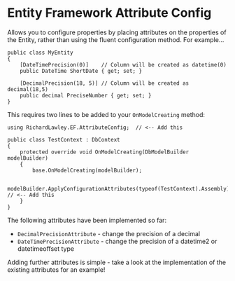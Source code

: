 Entity Framework Attribute Config
=================================

Allows you to configure properties by placing attributes on the properties of the Entity, rather than using the fluent configuration method.  For example...

    public class MyEntity 
    {
        [DateTimePrecision(0)]    // Column will be created as datetime(0)
        public DateTime ShortDate { get; set; }
        
        [DecimalPrecision(18, 5)] // Column will be created as decimal(18,5)
        public decimal PreciseNumber { get; set; }
    }
    
This requires two lines to be added to your `OnModelCreating` method:

    using RichardLawley.EF.AttributeConfig;  // <-- Add this

    public class TestContext : DbContext 
    {
		protected override void OnModelCreating(DbModelBuilder modelBuilder)
		{
		    base.OnModelCreating(modelBuilder);
		    
		    modelBuilder.ApplyConfigurationAttributes(typeof(TestContext).Assembly);  // <-- Add this
		}
    }

The following attributes have been implemented so far:

* `DecimalPrecisionAttribute` - change the precision of a decimal
* `DateTimePrecisionAttribute` - change the precision of a datetime2 or datetimeoffset type

Adding further attributes is simple - take a look at the implementation of the existing attributes for an example!